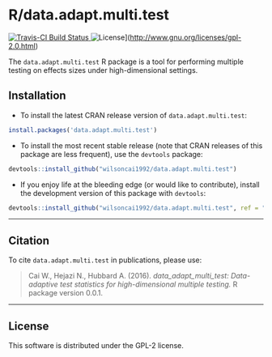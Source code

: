 # R/data.adapt.multi.test

[![Travis-CI Build Status](https://travis-ci.org/wilsoncai1992/data.adapt.multi.test.svg?branch=develop)
](https://travis-ci.org/wilsoncai1992/data.adapt.multi.test)
![License](http://img.shields.io/:license-gpl2-blue.svg?style=flat-square)](http://www.gnu.org/licenses/gpl-2.0.html)

The `data.adapt.multi.test` R package is a tool for performing multiple testing
on effects sizes under high-dimensional settings.

## Installation

* To install the latest CRAN release version of `data.adapt.multi.test`:

```R
install.packages('data.adapt.multi.test')
```

* To install the most recent stable release (note that CRAN releases of this
    package are less frequent), use the `devtools` package:

```R
devtools::install_github("wilsoncai1992/data.adapt.multi.test")
```

* If you enjoy life at the bleeding edge (or would like to contribute), install
    the development version of this package with `devtools`:

```R
devtools::install_github("wilsoncai1992/data.adapt.multi.test", ref = "develop")
```

---

## Citation
To cite `data.adapt.multi.test` in publications, please use:
> Cai W., Hejazi N., Hubbard A. (2016). *data_adapt_multi_test: Data-adaptive
> test statistics for high-dimensional multiple testing.* R package version
> 0.0.1.

---

## License

This software is distributed under the GPL-2 license.
